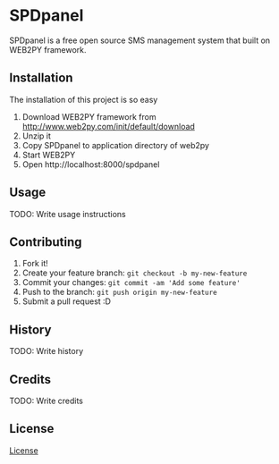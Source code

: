# SPDpanel

SPDpanel is a free open source SMS management system that built on WEB2PY framework.  

## Installation

The installation of this project is so easy 

1. Download WEB2PY framework from  http://www.web2py.com/init/default/download
2. Unzip it
3. Copy SPDpanel to application directory of web2py
4. Start WEB2PY
5. Open http://localhost:8000/spdpanel

## Usage

TODO: Write usage instructions

## Contributing

1. Fork it!
2. Create your feature branch: `git checkout -b my-new-feature`
3. Commit your changes: `git commit -am 'Add some feature'`
4. Push to the branch: `git push origin my-new-feature`
5. Submit a pull request :D

## History

TODO: Write history

## Credits

TODO: Write credits

## License

[License](LICENSE)